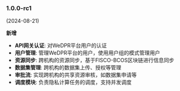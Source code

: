 ### 1.0.0-rc1
(2024-08-21)

**新增**

- **API网关认证**: 对WeDPR平台用户的认证
- **用户管理**: 管理WeDPR平台的用户，使用用户组的模式管理用户
- **资源同步**: 跨机构的资源同步，基于FISCO-BCOS区块链进行信息同步
- **数据集管理**: 跨机构的数据集上传、授权等管理
- **审批流**: 实现跨机构的共享资源审核，如数据集申请等
- **调度模块**: 负责隐私计算任务的调度，支持并发调度